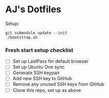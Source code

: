 # AJ's Dotfiles

Setup:

    git submodule update --init
    ./bootstrap.sh

### Fresh start setup checklist

- [ ] Set up LastPass for default browser
- [ ] Set up Ubuntu One sync
- [ ] Generate SSH keypair
- [ ] Add new SSH key to GitHub
- [ ] Remove any unused SSH keys from GitHub
- [ ] Clone this repo, set up as above
